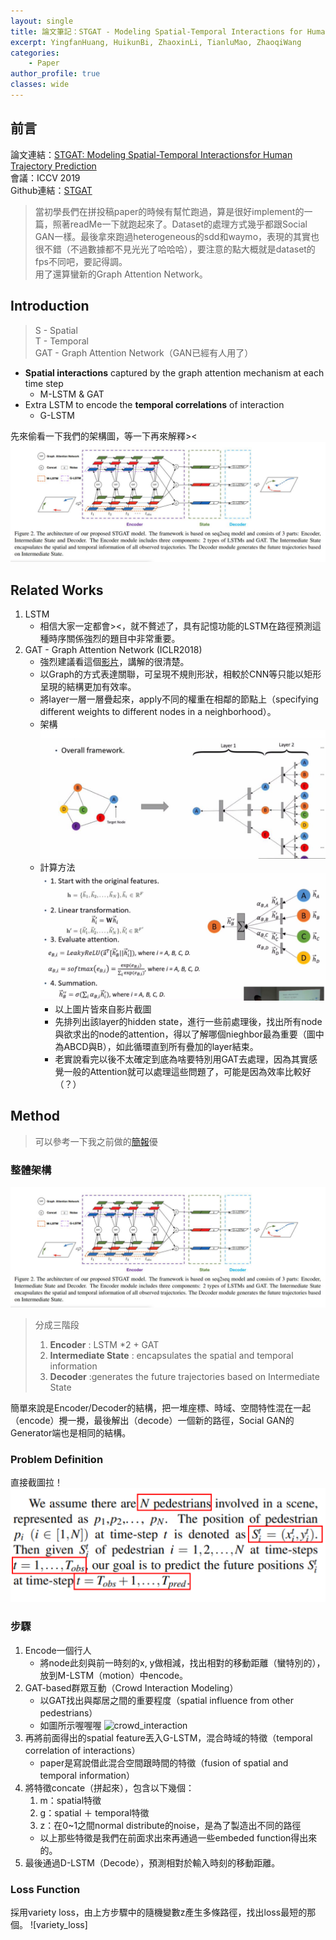 ```yaml
---
layout: single
title: 論文筆記：STGAT - Modeling Spatial-Temporal Interactions for Human Trajectory Prediction
excerpt: YingfanHuang, HuikunBi, ZhaoxinLi, TianluMao, ZhaoqiWang
categories:
    - Paper
author_profile: true
classes: wide
---
```


## 前言
論文連結：[STGAT: Modeling Spatial-Temporal Interactionsfor Human Trajectory Prediction](https://openaccess.thecvf.com/content_ICCV_2019/papers/Huang_STGAT_Modeling_Spatial-Temporal_Interactions_for_Human_Trajectory_Prediction_ICCV_2019_paper.pdf)  
會議：ICCV 2019  
Github連結：[STGAT](https://github.com/huang-xx/STGAT)
>當初學長們在拼投稿paper的時候有幫忙跑過，算是很好implement的一篇，照著readMe一下就跑起來了。Dataset的處理方式幾乎都跟Social GAN一樣。最後拿來跑過heterogeneous的sdd和waymo，表現的其實也很不錯（不過數據都不見光光了哈哈哈），要注意的點大概就是dataset的fps不同吧，要記得調。  
>用了還算蠻新的Graph Attention Network。  

## Introduction
>S - Spatial  
>T - Temporal  
>GAT - Graph Attention Network（GAN已經有人用了）

* **Spatial interactions** captured by the graph attention mechanism at each time step 
  * M-LSTM & GAT
* Extra LSTM to encode the **temporal correlations** of interaction 
  * G-LSTM

先來偷看一下我們的架構圖，等一下再來解釋><
![system_overview](https://raw.githubusercontent.com/fumchin/myblog/master/assets/images/post_images/papers/STGAT/system_overview.png)

## Related Works
1. LSTM
   * 相信大家一定都會><，就不贅述了，具有記憶功能的LSTM在路徑預測這種時序關係強烈的題目中非常重要。
2. GAT - Graph Attention Network (ICLR2018)
   * 強烈建議看這個[影片](https://youtu.be/6hbWpbi0Z24)，講解的很清楚。
   * 以Graph的方式表達關聯，可呈現不規則形狀，相較於CNN等只能以矩形呈現的結構更加有效率。
   * 將layer一層一層疊起來，apply不同的權重在相鄰的節點上（specifying different weights to different nodes in a neighborhood）。
   * 架構
    ![GAT_frame](https://raw.githubusercontent.com/fumchin/myblog/master/assets/images/post_images/papers/STGAT/GAT_framework.png)
    * 計算方法
    ![GAT_calculate](https://raw.githubusercontent.com/fumchin/myblog/master/assets/images/post_images/papers/STGAT/GAT_calculate.png)
      * 以上圖片皆來自影片截圖
      * 先排列出該layer的hidden state，進行一些前處理後，找出所有node與欲求出的node的attention，得以了解哪個nieghbor最為重要（圖中為ABCD與B），如此循環直到所有疊加的layer結束。
      * 老實說看完以後不太確定到底為啥要特別用GAT去處理，因為其實感覺一般的Attention就可以處理這些問題了，可能是因為效率比較好（？）

## Method
> 可以參考一下我之前做的[簡報](https://drive.google.com/file/d/1DnpWcglwm1kuaJh6w4PbzdvKn6bPm2y6/view?usp=sharing)優

### 整體架構
![system_overview](https://raw.githubusercontent.com/fumchin/myblog/master/assets/images/post_images/papers/STGAT/system_overview.png)
> 分成三階段
> 1. **Encoder** : LSTM *2 + GAT
> 2. **Intermediate State** : encapsulates the spatial and temporal information
> 3. **Decoder** :generates the future trajectories based on Intermediate State

簡單來說是Encoder/Decoder的結構，把一堆座標、時域、空間特性混在一起（encode）攪一攪，最後解出（decode）一個新的路徑，Social GAN的Generator端也是相同的結構。

### Problem Definition
直接截圖拉！  
![problem_definition](https://raw.githubusercontent.com/fumchin/myblog/master/assets/images/post_images/papers/STGAT/problem_definition.png)

### 步驟
1. Encode一個行人
   * 將node此刻與前一時刻的x, y做相減，找出相對的移動距離（蠻特別的），放到M-LSTM（motion）中encode。
2. GAT-based群眾互動（Crowd Interaction Modeling）
   * 以GAT找出與鄰居之間的重要程度（spatial influence from other pedestrians）
   * 如圖所示喔喔喔
    ![crowd_interaction]()
3. 再將前面得出的spatial feature丟入G-LSTM，混合時域的特徵（temporal correlation of interactions）
   * paper是寫說借此混合空間跟時間的特徵（fusion of spatial and temporal information）
4. 將特徵concate（拼起來），包含以下幾個：
   1. m：spatial特徵
   2. g：spatial ＋ temporal特徵
   3. z：在0~1之間normal distribute的noise，是為了製造出不同的路徑
    * 以上那些特徵是我們在前面求出來再通過一些embeded function得出來的。
5. 最後通過D-LSTM（Decode），預測相對於輸入時刻的移動距離。

### Loss Function
採用variety loss，由上方步驟中的隨機變數z產生多條路徑，找出loss最短的那個。
![variety_loss]
